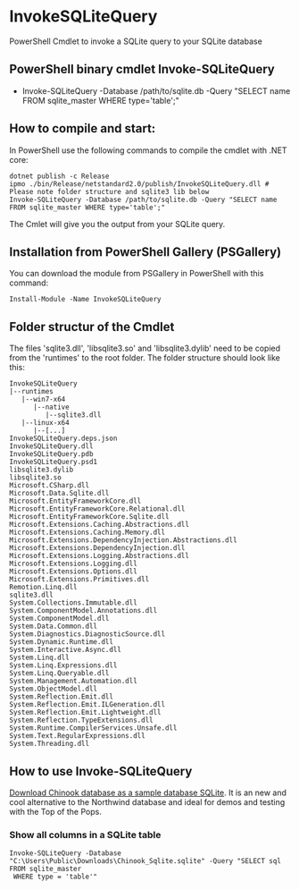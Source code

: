 # InvokeSQLiteQuery
PowerShell Cmdlet to invoke a SQLite query to your SQLite database

PowerShell binary cmdlet Invoke-SQLiteQuery
------------------------------------------------------------

* Invoke-SQLiteQuery -Database /path/to/sqlite.db -Query "SELECT name FROM sqlite_master WHERE type='table';"


How to compile and start:
-------------------------

In PowerShell use the following commands to compile the cmdlet with .NET core:

```
dotnet publish -c Release
ipmo ./bin/Release/netstandard2.0/publish/InvokeSQLiteQuery.dll # Please note folder structure and sqlite3 lib below
Invoke-SQLiteQuery -Database /path/to/sqlite.db -Query "SELECT name FROM sqlite_master WHERE type='table';"
```

The Cmlet will give you the output from your SQLite query.

Installation from PowerShell Gallery (PSGallery)
------------------------------------------------

You can download the module from PSGallery in PowerShell with this command:

```Install-Module -Name InvokeSQLiteQuery```

Folder structur of the Cmdlet
-----------------------------

The files 'sqlite3.dll', 'libsqlite3.so' and 'libsqlite3.dylib' need to be copied from the 'runtimes' to the root folder. The folder structure should look like this:

```
InvokeSQLiteQuery
|--runtimes
   |--win7-x64
      |--native
         |--sqlite3.dll
   |--linux-x64
      |--[...]
InvokeSQLiteQuery.deps.json
InvokeSQLiteQuery.dll
InvokeSQLiteQuery.pdb
InvokeSQLiteQuery.psd1
libsqlite3.dylib
libsqlite3.so
Microsoft.CSharp.dll
Microsoft.Data.Sqlite.dll
Microsoft.EntityFrameworkCore.dll
Microsoft.EntityFrameworkCore.Relational.dll
Microsoft.EntityFrameworkCore.Sqlite.dll
Microsoft.Extensions.Caching.Abstractions.dll
Microsoft.Extensions.Caching.Memory.dll
Microsoft.Extensions.DependencyInjection.Abstractions.dll
Microsoft.Extensions.DependencyInjection.dll
Microsoft.Extensions.Logging.Abstractions.dll
Microsoft.Extensions.Logging.dll
Microsoft.Extensions.Options.dll
Microsoft.Extensions.Primitives.dll
Remotion.Linq.dll
sqlite3.dll
System.Collections.Immutable.dll
System.ComponentModel.Annotations.dll
System.ComponentModel.dll
System.Data.Common.dll
System.Diagnostics.DiagnosticSource.dll
System.Dynamic.Runtime.dll
System.Interactive.Async.dll
System.Linq.dll
System.Linq.Expressions.dll
System.Linq.Queryable.dll
System.Management.Automation.dll
System.ObjectModel.dll
System.Reflection.Emit.dll
System.Reflection.Emit.ILGeneration.dll
System.Reflection.Emit.Lightweight.dll
System.Reflection.TypeExtensions.dll
System.Runtime.CompilerServices.Unsafe.dll
System.Text.RegularExpressions.dll
System.Threading.dll
```

How to use Invoke-SQLiteQuery
-----------------------------

[Download Chinook database as a sample database SQLite](https://github.com/lerocha/chinook-database/blob/master/ChinookDatabase/DataSources/Chinook_Sqlite.sqlite). It is an new and cool alternative to the Northwind database and ideal for demos and testing with the Top of the Pops.

### Show all columns in a SQLite table

```
Invoke-SQLiteQuery -Database "C:\Users\Public\Downloads\Chinook_Sqlite.sqlite" -Query "SELECT sql FROM sqlite_master
 WHERE type = 'table'"
 ```
